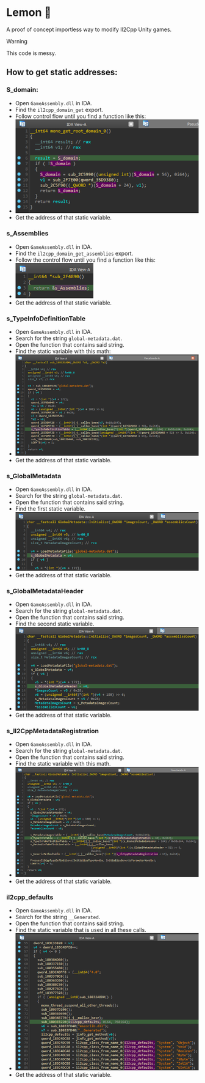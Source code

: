 # Lemon 🍋

A proof of concept importless way to modify Il2Cpp Unity games.

> [!WARNING]
> This code is messy.

## How to get static addresses:

### S_domain:
- Open `GameAssembly.dll` in IDA.
- Find the `il2cpp_domain_get` export.
- Follow control flow until you find a function like this:
- ![domain](/imgs/domain.png)
- Get the address of that static variable.

### s_Assemblies
- Open `GameAssembly.dll` in IDA.
- Find the `il2cpp_domain_get_assemblies` export.
- Follow the control flow until you find a function like this:
- ![assemblies](/imgs/assemblies.png)
- Get the address of that static variable.

### s_TypeInfoDefinitionTable
- Open `GameAssembly.dll` in IDA.
- Search for the string `global-metadata.dat`.
- Open the function that contains said string.
- Find the static variable with this math:
- ![typeinfo](/imgs/typeinfo.png)
- Get the address of that static variable.

### s_GlobalMetadata
- Open `GameAssembly.dll` in IDA.
- Search for the string `global-metadata.dat`.
- Open the function that contains said string.
- Find the first static variable.
- ![metadata](/imgs/metadata.png)
- Get the address of that static variable.

### s_GlobalMetadataHeader
- Open `GameAssembly.dll` in IDA.
- Search for the string `global-metadata.dat`.
- Open the function that contains said string.
- Find the second static variable.
- ![metadata_header](/imgs/metadata_header.png)
- Get the address of that static variable.

### s_Il2CppMetadataRegistration
- Open `GameAssembly.dll` in IDA.
- Search for the string `global-metadata.dat`.
- Open the function that contains said string.
- Find the static variable with this math.
- ![metadata_registration](/imgs/metadata_registration.png)
- Get the address of that static variable.

### il2cpp_defaults
- Open `GameAssembly.dll` in IDA.
- Search for the string `__Generated`.
- Open the function that contains said string.
- Find the static variable that is used in all these calls.
- ![defaults](/imgs/defaults.png)
- Get the address of that static variable.